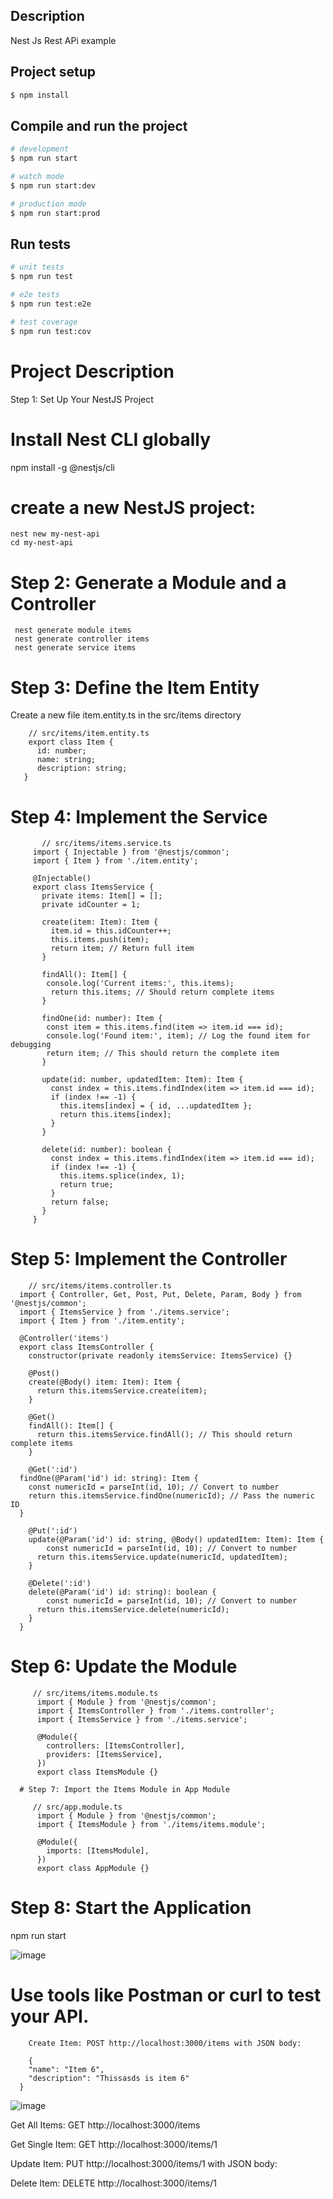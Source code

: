 

## Description

Nest Js Rest APi example

## Project setup

```bash
$ npm install
```

## Compile and run the project

```bash
# development
$ npm run start

# watch mode
$ npm run start:dev

# production mode
$ npm run start:prod
```

## Run tests

```bash
# unit tests
$ npm run test

# e2e tests
$ npm run test:e2e

# test coverage
$ npm run test:cov
```
# Project Description 

Step 1: Set Up Your NestJS Project

# Install Nest CLI globally 
   npm install -g @nestjs/cli 

# create a new NestJS project:
    nest new my-nest-api
    cd my-nest-api

# Step 2: Generate a Module and a Controller 

     nest generate module items
     nest generate controller items
     nest generate service items
     
# Step 3: Define the Item Entity

  Create a new file item.entity.ts in the src/items directory

        // src/items/item.entity.ts
        export class Item {
          id: number;
          name: string;
          description: string;
       }

# Step 4: Implement the Service

           // src/items/items.service.ts
         import { Injectable } from '@nestjs/common';
         import { Item } from './item.entity';
         
         @Injectable()
         export class ItemsService {
           private items: Item[] = [];
           private idCounter = 1;
         
           create(item: Item): Item {
             item.id = this.idCounter++;
             this.items.push(item);
             return item; // Return full item
           }
         
           findAll(): Item[] {
           	console.log('Current items:', this.items);
             return this.items; // Should return complete items
           }
         
           findOne(id: number): Item {
           	const item = this.items.find(item => item.id === id);
           	console.log('Found item:', item); // Log the found item for debugging
           	return item; // This should return the complete item
           }
         
           update(id: number, updatedItem: Item): Item {
             const index = this.items.findIndex(item => item.id === id);
             if (index !== -1) {
               this.items[index] = { id, ...updatedItem };
               return this.items[index];
             }
           }
         
           delete(id: number): boolean {
             const index = this.items.findIndex(item => item.id === id);
             if (index !== -1) {
               this.items.splice(index, 1);
               return true;
             }
             return false;
           }
         }

  
# Step 5: Implement the Controller

        // src/items/items.controller.ts
      import { Controller, Get, Post, Put, Delete, Param, Body } from '@nestjs/common';
      import { ItemsService } from './items.service';
      import { Item } from './item.entity';
      
      @Controller('items')
      export class ItemsController {
        constructor(private readonly itemsService: ItemsService) {}
      
        @Post()
        create(@Body() item: Item): Item {
          return this.itemsService.create(item);
        }
      
        @Get()
        findAll(): Item[] {
          return this.itemsService.findAll(); // This should return complete items
        }
      
        @Get(':id')
      findOne(@Param('id') id: string): Item {
        const numericId = parseInt(id, 10); // Convert to number
        return this.itemsService.findOne(numericId); // Pass the numeric ID
      }
      
        @Put(':id')
        update(@Param('id') id: string, @Body() updatedItem: Item): Item {
        	const numericId = parseInt(id, 10); // Convert to number
          return this.itemsService.update(numericId, updatedItem);
        }
      
        @Delete(':id')
        delete(@Param('id') id: string): boolean {
        	const numericId = parseInt(id, 10); // Convert to number
          return this.itemsService.delete(numericId);
        }
      }

# Step 6: Update the Module

         // src/items/items.module.ts
          import { Module } from '@nestjs/common';
          import { ItemsController } from './items.controller';
          import { ItemsService } from './items.service';
      
          @Module({
            controllers: [ItemsController],
            providers: [ItemsService],
          })
          export class ItemsModule {}
      
      # Step 7: Import the Items Module in App Module
      
         // src/app.module.ts
          import { Module } from '@nestjs/common';
          import { ItemsModule } from './items/items.module';
          
          @Module({
            imports: [ItemsModule],
          })
          export class AppModule {} 

# Step 8: Start the Application

  npm run start
  
![image](https://github.com/user-attachments/assets/60a9f79b-2b5e-4001-af17-44cbfc575a51)


# Use tools like Postman or curl to test your API.

        Create Item: POST http://localhost:3000/items with JSON body: 
      
        {
        "name": "Item 6",
        "description": "Thissasds is item 6"
      }

 ![image](https://github.com/user-attachments/assets/8e150841-0dfe-48f0-937e-5411c051d169)  

   Get All Items: GET http://localhost:3000/items

   Get Single Item: GET http://localhost:3000/items/1

   Update Item: PUT http://localhost:3000/items/1 with JSON body: 

   Delete Item: DELETE http://localhost:3000/items/1



